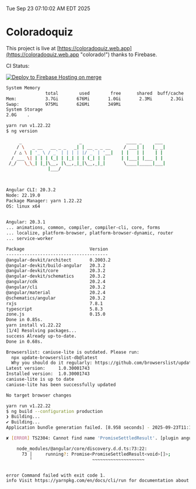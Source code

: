 Tue Sep 23 07:10:02 AM EDT 2025

# Coloradoquiz


This project is live at [https://coloradoquiz.web.app](https://coloradoquiz.web.app "colorado!") thanks to Firebase.

CI Status: 

[![Deploy to Firebase Hosting on merge](https://github.com/teamkushal/coloradoquiz/actions/workflows/firebase-hosting-merge.yml/badge.svg)](https://github.com/teamkushal/coloradoquiz/actions/workflows/firebase-hosting-merge.yml)

```bash
System Memory
               total        used        free      shared  buff/cache   available
Mem:           3.7Gi       676Mi       1.0Gi       2.3Mi       2.3Gi       3.1Gi
Swap:          975Mi       626Mi       349Mi
System Storage
2.0G	.
```
```bash
yarn run v1.22.22
$ ng version

     _                      _                 ____ _     ___
    / \   _ __   __ _ _   _| | __ _ _ __     / ___| |   |_ _|
   / △ \ | '_ \ / _` | | | | |/ _` | '__|   | |   | |    | |
  / ___ \| | | | (_| | |_| | | (_| | |      | |___| |___ | |
 /_/   \_\_| |_|\__, |\__,_|_|\__,_|_|       \____|_____|___|
                |___/
    


Angular CLI: 20.3.2
Node: 22.19.0
Package Manager: yarn 1.22.22
OS: linux x64
    

Angular: 20.3.1
... animations, common, compiler, compiler-cli, core, forms
... localize, platform-browser, platform-browser-dynamic, router
... service-worker

Package                         Version
---------------------------------------
@angular-devkit/architect       0.2003.2
@angular-devkit/build-angular   20.3.2
@angular-devkit/core            20.3.2
@angular-devkit/schematics      20.3.2
@angular/cdk                    20.2.4
@angular/cli                    20.3.2
@angular/material               20.2.4
@schematics/angular             20.3.2
rxjs                            7.8.1
typescript                      5.8.3
zone.js                         0.15.0
Done in 0.85s.
yarn install v1.22.22
[1/4] Resolving packages...
success Already up-to-date.
Done in 0.68s.
```
```bash
Browserslist: caniuse-lite is outdated. Please run:
  npx update-browserslist-db@latest
  Why you should do it regularly: https://github.com/browserslist/update-db#readme
Latest version:     1.0.30001743
Installed version:  1.0.30001743
caniuse-lite is up to date
caniuse-lite has been successfully updated

No target browser changes
```
```bash
yarn run v1.22.22
$ ng build --configuration production
❯ Building...
✔ Building...
Application bundle generation failed. [8.958 seconds] - 2025-09-23T11:10:35.934Z

✘ [ERROR] TS2304: Cannot find name 'PromiseSettledResult'. [plugin angular-compiler]

    node_modules/@angular/core/discovery.d.d.ts:73:22:
      73 │     running?: Promise<PromiseSettledResult<void>[]>;
         ╵                       ~~~~~~~~~~~~~~~~~~~~


error Command failed with exit code 1.
info Visit https://yarnpkg.com/en/docs/cli/run for documentation about this command.
```
